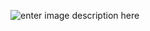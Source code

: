 ![enter image description here](https://lh3.googleusercontent.com/M4kD9uDaXdbXe1Hb8zQi7V4gt9OSDenHZhJgLSXdFtNDvjSaQYViKfgq_kiChb5qEcxy3_cKREzP)
<!--stackedit_data:
eyJoaXN0b3J5IjpbLTIxMzkzODU4ODksLTU0OTk5NDExNF19
-->